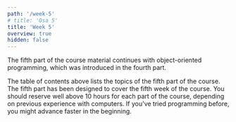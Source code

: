```yaml
---
path: '/week-5'
# title: 'Osa 5'
title: 'Week 5'
overview: true
hidden: false
---
```


<!-- Kurssimateriaalin viides osa jatkaa neljännestä osasta alkaneen olio-ohjelmoinnin parissa. -->

The fifth part of the course material continues with object-oriented programming, which was introduced in the fourth part.

<please-login></please-login>

<pages-in-this-section></pages-in-this-section>

<!-- Yllä oleva sisällysluettelo sisältää kurssin viidennen osan aihealueet. Kukin kurssin osa on suunniteltu siten, että siinä on työtä yhden viikon ajaksi. Kuhunkin kurssin osaan on hyvä varata reilusti yli kymmenen tuntia aikaa, riippuen aiemmasta tietokoneen käyttökokemuksesta. Ohjelmointia aiemmin kokeilleet saattavat edetä materiaalissa aluksi nopeamminkin. -->

The table of contents above lists the topics of the fifth part of the course. The fifth part has been designed to cover the fifth week of the course. You should reserve well above 10 hours for each part of the course, depending on previous experience with computers. If you've tried programming before, you might advance faster in the beginning.


<exercises-in-this-section></exercises-in-this-section>
